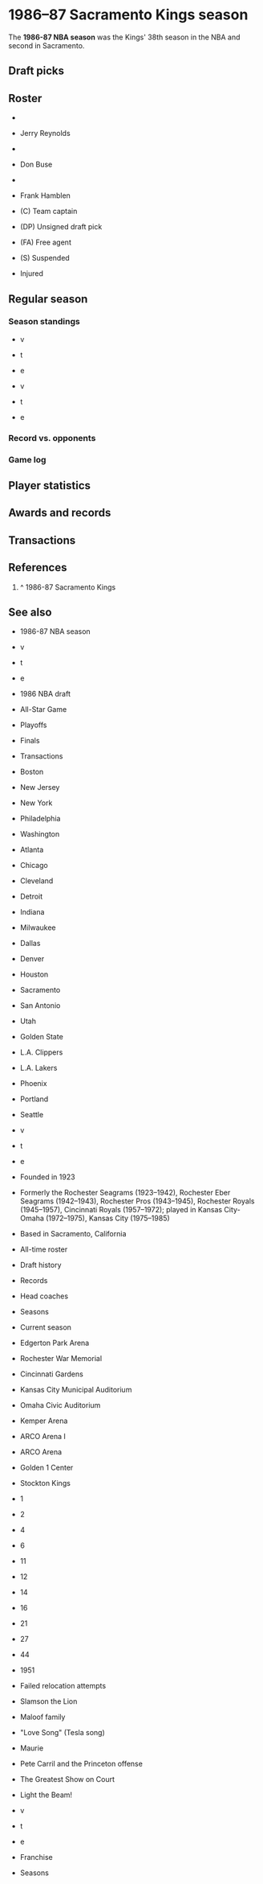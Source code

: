 # 1986–87 Sacramento Kings season

The **1986-87 NBA season**  was the Kings' 38th season in the NBA and second in Sacramento.

## Draft picks

## Roster

 - 
 -   Jerry Reynolds

 - 
 -   Don Buse
 - 
 -   Frank Hamblen

 - (C) Team captain
 - (DP) Unsigned draft pick
 - (FA) Free agent
 - (S) Suspended
 -  Injured

## Regular season

### Season standings

 - v
 - t
 - e

 - v
 - t
 - e



### Record vs. opponents

### Game log

## Player statistics

## Awards and records

## Transactions

## References

 1. ^ 1986-87 Sacramento Kings


## See also

 - 1986-87 NBA season

 - v
 - t
 - e

 - 1986 NBA draft
 - All-Star Game
 - Playoffs
 - Finals
 - Transactions

 - Boston
 - New Jersey
 - New York
 - Philadelphia
 - Washington

 - Atlanta
 - Chicago
 - Cleveland
 - Detroit
 - Indiana
 - Milwaukee

 - Dallas
 - Denver
 - Houston
 - Sacramento
 - San Antonio
 - Utah

 - Golden State
 - L.A. Clippers
 - L.A. Lakers
 - Phoenix
 - Portland
 - Seattle

 - v
 - t
 - e

 - Founded in 1923
 - Formerly the Rochester Seagrams (1923–1942), Rochester Eber Seagrams (1942–1943), Rochester Pros (1943–1945), Rochester Royals (1945–1957), Cincinnati Royals (1957–1972); played in Kansas City-Omaha (1972–1975), Kansas City (1975–1985)
 - Based in Sacramento, California

 - All-time roster
 - Draft history
 - Records
 - Head coaches
 - Seasons
 - Current season

 - Edgerton Park Arena
 - Rochester War Memorial
 - Cincinnati Gardens
 - Kansas City Municipal Auditorium
 - Omaha Civic Auditorium
 - Kemper Arena
 - ARCO Arena I
 - ARCO Arena
 - Golden 1 Center

 - Stockton Kings

 - 1
 - 2
 - 4
 - 6
 - 11
 - 12
 - 14
 - 16
 - 21
 - 27
 - 44

 - 1951

 - Failed relocation attempts
 - Slamson the Lion
 - Maloof family
 - "Love Song" (Tesla song)
 - Maurie
 - Pete Carril and the Princeton offense
 - The Greatest Show on Court
 - Light the Beam!

 - v
 - t
 - e

 - Franchise
 - Seasons

